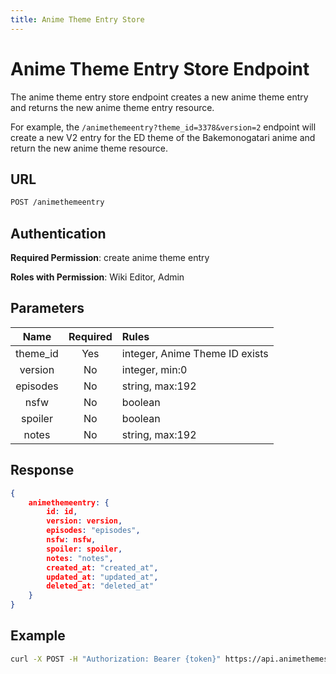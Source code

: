 ```yaml
---
title: Anime Theme Entry Store
---
```


# Anime Theme Entry Store Endpoint

The anime theme entry store endpoint creates a new anime theme entry and returns the new anime theme entry resource.

For example, the `/animethemeentry?theme_id=3378&version=2` endpoint will create a new V2 entry for the ED theme of the Bakemonogatari anime and return the new anime theme resource.

## URL

```sh
POST /animethemeentry
```

## Authentication

**Required Permission**: create anime theme entry

**Roles with Permission**: Wiki Editor, Admin

## Parameters

| Name     | Required | Rules                          |
| :------: | :------: | :----------------------------- |
| theme_id | Yes      | integer, Anime Theme ID exists |
| version  | No       | integer, min:0                 |
| episodes | No       | string, max:192                |
| nsfw     | No       | boolean                        |
| spoiler  | No       | boolean                        |
| notes    | No       | string, max:192                |

## Response

```json
{
    animethemeentry: {
        id: id,
        version: version,
        episodes: "episodes",
        nsfw: nsfw,
        spoiler: spoiler,
        notes: "notes",
        created_at: "created_at",
        updated_at: "updated_at",
        deleted_at: "deleted_at"
    }
}
```

## Example

```bash
curl -X POST -H "Authorization: Bearer {token}" https://api.animethemes.moe/animethemeentry/
```
